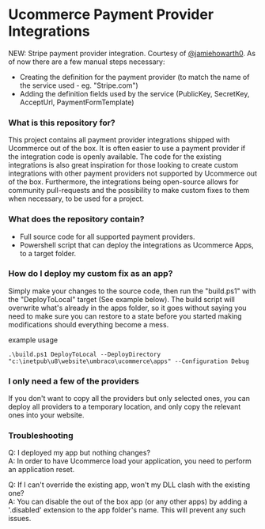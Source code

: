 # Ucommerce Payment Provider Integrations

NEW: Stripe payment provider integration. Courtesy of [@jamiehowarth0](https://github.com/jamiehowarth0). As of now there are a few manual steps necessary: 
- Creating the definition for the payment provider (to match the name of the service used - eg. "Stripe.com")
- Adding the definition fields used by the service (PublicKey, SecretKey, AcceptUrl, PaymentFormTemplate)

### What is this repository for? ###

This project contains all payment provider integrations shipped with Ucommerce out of the box. It is often easier to use a payment provider if the integration code is openly available. The code for the existing integrations is also great inspiration for those looking to create custom integrations with other payment providers not supported by Ucommerce out of the box.
Furthermore, the integrations being open-source allows for community pull-requests and the possibility to make custom fixes to them when necessary, to be used for a project.

### What does the repository contain? ###

* Full source code for all supported payment providers.
* Powershell script that can deploy the integrations as Ucommerce Apps, to a target folder.

### How do I deploy my custom fix as an app? ###

Simply make your changes to the source code, then run the "build.ps1" with the "DeployToLocal" target (See example below). The build script will overwrite what's already in the apps folder, so it goes without saying you need to make sure you can restore to a state before you started making modifications should everything become a mess.

example usage
```
.\build.ps1 DeployToLocal --DeployDirectory "c:\inetpub\u8\website\umbraco\ucommerce\apps" --Configuration Debug
```

### I only need a few of the providers ###

If you don't want to copy all the providers but only selected ones, you can deploy all providers to a temporary location, and only copy the relevant ones into your website.

### Troubleshooting ###

Q: I deployed my app but nothing changes?  
A: In order to have Ucommerce load your application, you need to perform an application reset.

Q: If I can't override the existing app, won't my DLL clash with the existing one?  
A: You can disable the out of the box app (or any other apps) by adding a '.disabled' extension to the app folder's name. This will prevent any such issues.

